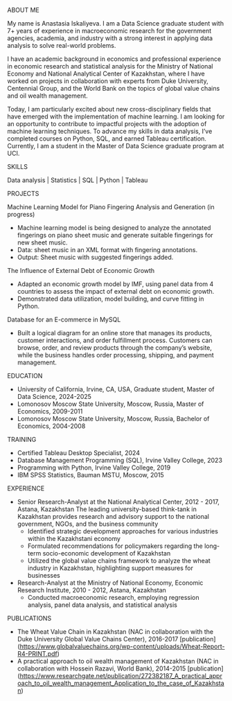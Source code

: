 ABOUT ME

My name is Anastasia Iskaliyeva. I am a Data Science graduate student with 7+ years of experience in macroeconomic research for the government agencies, academia, and industry with a strong interest in applying data analysis to solve real-world problems.

I have an academic background in economics and professional experience in economic research and statistical analysis for the Ministry of National Economy and National Analytical Center of Kazakhstan, where I have worked on projects in collaboration with experts from Duke University, Centennial Group, and the World Bank on the topics of global value chains and oil wealth management.

Today, I am particularly excited about new cross-disciplinary fields that have emerged with the implementation of machine learning. I am looking for an opportunity to contribute to impactful projects with the adoption of machine learning techniques. To advance my skills in data analysis, I’ve completed courses on Python, SQL, and earned Tableau certification. Currently, I am a student in the Master of Data Science graduate program at UCI.

SKILLS

Data analysis | Statistics | SQL | Python | Tableau


PROJECTS

Machine Learning Model for Piano Fingering Analysis and Generation (in progress)
 - Machine learning model is being designed to analyze the annotated fingerings on piano sheet music and generate suitable fingerings for new sheet music.
 - Data: sheet music in an XML format with fingering annotations.
 - Output: Sheet music with suggested fingerings added.
   
The Influence of External Debt of Economic Growth
- Adapted an economic growth model by IMF, using panel data from 4 countries to assess the impact of external debt on economic growth.
- Demonstrated data utilization, model building, and curve fitting in Python.

Database for an E-commerce in MySQL
- Built a logical diagram for an online store that manages its products, customer interactions, and order fulfillment process. Customers can browse, order, and review products through the company’s website, while the business handles order processing, shipping, and payment management.


EDUCATION
- University of California, Irvine, CA, USA, Graduate student, Master of Data Science, 2024-2025
- Lomonosov Moscow State University, Moscow, Russia, Master of Economics, 2009-2011
- Lomonosov Moscow State University, Moscow, Russia, Bachelor of Economics, 2004-2008

TRAINING
- Certified Tableau Desktop Specialist, 2024
-	Database Management Programming (SQL), Irvine Valley College, 2023
-	Programming with Python, Irvine Valley College, 2019
-	IBM SPSS Statistics, Bauman MSTU, Moscow, 2015

EXPERIENCE
- Senior Research-Analyst at the National Analytical Center, 2012 - 2017, Astana, Kazakhstan
The leading university-based think-tank in Kazakhstan provides research and advisory support to the national government, NGOs, and the business community
  - Identified strategic development approaches for various industries within the Kazakhstani economy
  - Formulated recommendations for policymakers regarding the long-term socio-economic development of Kazakhstan
  - Utilized the global value chains framework to analyze the wheat industry in Kazakhstan, highlighting support measures for businesses
- Research-Analyst at the Ministry of National Economy, Economic Research Institute, 2010 - 2012, Astana, Kazakhstan
  - Conducted macroeconomic research, employing regression analysis, panel data analysis, and statistical analysis

PUBLICATIONS
-	The Wheat Value Chain in Kazakhstan (NAC in collaboration with the Duke University Global Value Chains Center), 2016-2017
[publication] (https://www.globalvaluechains.org/wp-content/uploads/Wheat-Report-R4-PRINT.pdf)
-	A practical approach to oil wealth management of Kazakhstan (NAC in collaboration with Hossein Razavi, World Bank), 2014-2015
[publication] (https://www.researchgate.net/publication/272382187_A_practical_approach_to_oil_wealth_management_Application_to_the_case_of_Kazakhstan)
